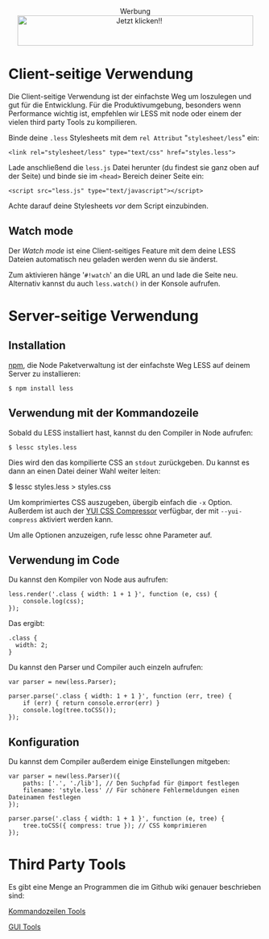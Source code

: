 <div style="text-align:center;margin-top: 10px;margin-bottom: 10px;">
Werbung<br>
<script type="text/javascript" src="http://banners.webmasterplan.com/view.asp?ref=624865&js=1&site=1977&b=1&target=_blank&title=Jetzt+klicken!!" ></script><noscript><a href="http://partners.webmasterplan.com/click.asp?ref=624865&site=1977&type=b1&bnb=1" target="_blank">
<img src="http://banners.webmasterplan.com/view.asp?ref=624865&site=1977&b=1" border="0" alt="Jetzt klicken!!" width="468" height="60" /></a><br /></noscript>
</div>

Client-seitige Verwendung
=========================

Die Client-seitige Verwendung ist der einfachste Weg um loszulegen und gut für die Entwicklung. Für die Produktivumgebung, besonders wenn Performance wichtig ist, empfehlen wir LESS mit node oder einem der vielen third party Tools zu kompilieren.

Binde deine `.less` Stylesheets mit dem `rel Attribut` "`stylesheet/less`" ein:

    <link rel="stylesheet/less" type="text/css" href="styles.less">

Lade anschließend die `less.js` Datei herunter (du findest sie ganz oben auf der Seite) und binde sie im `<head>` Bereich deiner Seite ein:

    <script src="less.js" type="text/javascript"></script>

Achte darauf deine Stylesheets *vor* dem Script einzubinden.

Watch mode
----------

Der *Watch mode* ist eine Client-seitiges Feature mit dem deine LESS Dateien automatisch neu geladen werden wenn du sie änderst.

Zum aktivieren hänge '`#!watch`' an die URL an und lade die Seite neu. Alternativ kannst du auch `less.watch()` in der Konsole aufrufen.

Server-seitige Verwendung
=========================

Installation
------------

[npm](http://github.com/isaacs/npm), die Node Paketverwaltung ist der einfachste Weg LESS auf deinem Server zu installieren:

    $ npm install less

Verwendung mit der Kommandozeile
--------------------------------

Sobald du LESS installiert hast, kannst du den Compiler in Node aufrufen:

    $ lessc styles.less

Dies wird den das kompilierte CSS an `stdout` zurückgeben. Du kannst es dann an einen Datei deiner Wahl weiter leiten:

 $ lessc styles.less > styles.css

Um komprimiertes CSS auszugeben, übergib einfach die `-x` Option. Außerdem ist auch der [YUI CSS Compressor](http://developer.yahoo.com/yui/compressor/css.html) verfügbar, der mit `--yui-compress` aktiviert werden kann.

Um alle Optionen anzuzeigen, rufe lessc ohne Parameter auf.

Verwendung im Code
------------------

Du kannst den Kompiler von Node aus aufrufen:
    
    less.render('.class { width: 1 + 1 }', function (e, css) {
        console.log(css);
    });

Das ergibt:

    .class {
      width: 2;
    }

Du kannst den Parser und Compiler auch einzeln aufrufen:

    var parser = new(less.Parser);

    parser.parse('.class { width: 1 + 1 }', function (err, tree) {
        if (err) { return console.error(err) }
        console.log(tree.toCSS());
    });

Konfiguration
-------------

Du kannst dem Compiler außerdem einige Einstellungen mitgeben:

    var parser = new(less.Parser)({
        paths: ['.', './lib'], // Den Suchpfad für @import festlegen
        filename: 'style.less' // Für schönere Fehlermeldungen einen Dateinamen festlegen
    });

    parser.parse('.class { width: 1 + 1 }', function (e, tree) {
        tree.toCSS({ compress: true }); // CSS komprimieren
    });

Third Party Tools
=================

Es gibt eine Menge an Programmen die im Github wiki genauer beschrieben sind:

<a href="https://github.com/cloudhead/less.js/wiki/Command-Line-use-of-LESS">Kommandozeilen Tools</a>

<a href="https://github.com/cloudhead/less.js/wiki/GUI-compilers-that-use-LESS.js">GUI Tools</a>